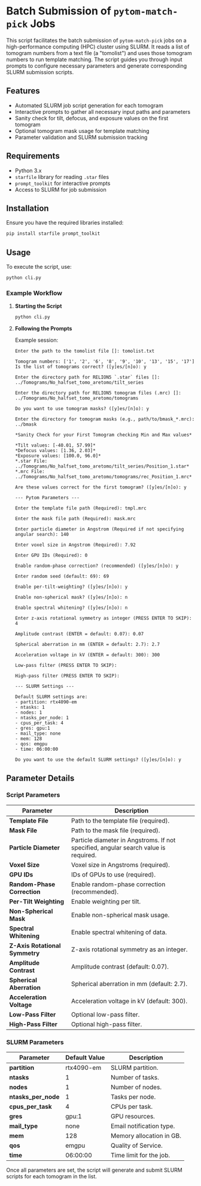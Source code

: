 
# Batch Submission of `pytom-match-pick` Jobs

This script facilitates the batch submission of `pytom-match-pick` jobs on a high-performance computing (HPC) cluster using SLURM. It reads a list of tomogram numbers from a text file (a "tomolist") and uses those tomogram numbers to run template matching. The script guides you through input prompts to configure necessary parameters and generate corresponding SLURM submission scripts.

## Features

- Automated SLURM job script generation for each tomogram
- Interactive prompts to gather all necessary input paths and parameters
- Sanity check for tilt, defocus, and exposure values on the first tomogram
- Optional tomogram mask usage for template matching
- Parameter validation and SLURM submission tracking

## Requirements

- Python 3.x
- `starfile` library for reading `.star` files
- `prompt_toolkit` for interactive prompts
- Access to SLURM for job submission

## Installation

Ensure you have the required libraries installed:
```bash
pip install starfile prompt_toolkit
```

## Usage

To execute the script, use:
```bash
python cli.py
```

### Example Workflow

1. **Starting the Script**
   ```bash
   python cli.py
   ```

2. **Following the Prompts**

   Example session:
   ```text
   Enter the path to the tomolist file []: tomolist.txt

   Tomogram numbers: ['1', '2', '6', '8', '9', '10', '13', '15', '17']
   Is the list of tomograms correct? ([y]es/[n]o): y

   Enter the directory path for RELION5 `.star` files []: ../Tomograms/No_halfset_tomo_aretomo/tilt_series

   Enter the directory path for RELION5 tomogram files (.mrc) []: ../Tomograms/No_halfset_tomo_aretomo/tomograms

   Do you want to use tomogram masks? ([y]es/[n]o): y

   Enter the directory for tomogram masks (e.g., path/to/bmask_*.mrc): ../bmask

   *Sanity Check for your First Tomogram checking Min and Max values*

   *Tilt values: [-40.01, 57.99]*
   *Defocus values: [1.36, 2.03]*
   *Exposure values: [100.0, 96.0]*
   *.star File: ../Tomograms/No_halfset_tomo_aretomo/tilt_series/Position_1.star*
   *.mrc File: ../Tomograms/No_halfset_tomo_aretomo/tomograms/rec_Position_1.mrc*

   Are these values correct for the first tomogram? ([y]es/[n]o): y

   --- Pytom Parameters ---

   Enter the template file path (Required): tmpl.mrc

   Enter the mask file path (Required): mask.mrc

   Enter particle diameter in Angstrom (Required if not specifying angular search): 140

   Enter voxel size in Angstrom (Required): 7.92

   Enter GPU IDs (Required): 0

   Enable random-phase correction? (recommended) ([y]es/[n]o): y

   Enter random seed (default: 69): 69

   Enable per-tilt-weighting? ([y]es/[n]o): y

   Enable non-spherical mask? ([y]es/[n]o): n

   Enable spectral whitening? ([y]es/[n]o): n

   Enter z-axis rotational symmetry as integer (PRESS ENTER TO SKIP): 4

   Amplitude contrast (ENTER = default: 0.07): 0.07

   Spherical aberration in mm (ENTER = default: 2.7): 2.7

   Acceleration voltage in kV (ENTER = default: 300): 300

   Low-pass filter (PRESS ENTER TO SKIP): 

   High-pass filter (PRESS ENTER TO SKIP): 

   --- SLURM Settings ---

   Default SLURM settings are:
   - partition: rtx4090-em
   - ntasks: 1
   - nodes: 1
   - ntasks_per_node: 1
   - cpus_per_task: 4
   - gres: gpu:1
   - mail_type: none
   - mem: 128
   - qos: emgpu
   - time: 06:00:00

   Do you want to use the default SLURM settings? ([y]es/[n]o): y
   ```

## Parameter Details

### Script Parameters

| Parameter | Description |
| --------- | ----------- |
| **Template File** | Path to the template file (required). |
| **Mask File** | Path to the mask file (required). |
| **Particle Diameter** | Particle diameter in Angstroms. If not specified, angular search value is required. |
| **Voxel Size** | Voxel size in Angstroms (required). |
| **GPU IDs** | IDs of GPUs to use (required). |
| **Random-Phase Correction** | Enable random-phase correction (recommended). |
| **Per-Tilt Weighting** | Enable weighting per tilt. |
| **Non-Spherical Mask** | Enable non-spherical mask usage. |
| **Spectral Whitening** | Enable spectral whitening of data. |
| **Z-Axis Rotational Symmetry** | Z-axis rotational symmetry as an integer. |
| **Amplitude Contrast** | Amplitude contrast (default: 0.07). |
| **Spherical Aberration** | Spherical aberration in mm (default: 2.7). |
| **Acceleration Voltage** | Acceleration voltage in kV (default: 300). |
| **Low-Pass Filter** | Optional low-pass filter. |
| **High-Pass Filter** | Optional high-pass filter. |

### SLURM Parameters

| Parameter | Default Value | Description |
| --------- | ------------- | ----------- |
| **partition** | rtx4090-em | SLURM partition. |
| **ntasks** | 1 | Number of tasks. |
| **nodes** | 1 | Number of nodes. |
| **ntasks_per_node** | 1 | Tasks per node. |
| **cpus_per_task** | 4 | CPUs per task. |
| **gres** | gpu:1 | GPU resources. |
| **mail_type** | none | Email notification type. |
| **mem** | 128 | Memory allocation in GB. |
| **qos** | emgpu | Quality of Service. |
| **time** | 06:00:00 | Time limit for the job. |

Once all parameters are set, the script will generate and submit SLURM scripts for each tomogram in the list.
